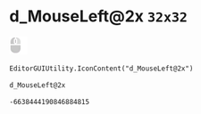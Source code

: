 # d_MouseLeft@2x `32x32`
<img src="/img/d_MouseLeft@2x.png" width=32 height=32>

``` CSharp
EditorGUIUtility.IconContent("d_MouseLeft@2x")
```
```
d_MouseLeft@2x
```
```
-6638444190846884815
```
